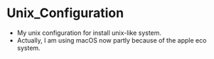# Unix_Configuration
* My unix configuration for install unix-like system.
* Actually, I am using macOS now partly because of the apple eco system.
